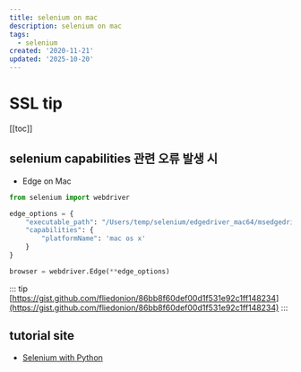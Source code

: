 ```yaml
---
title: selenium on mac
description: selenium on mac
tags:
  - selenium
created: '2020-11-21'
updated: '2025-10-20'
---
```


# SSL tip

<TagLinks />

[[toc]]

## selenium capabilities 관련 오류 발생 시

- Edge on Mac

```python
from selenium import webdriver

edge_options = {
    "executable_path": "/Users/temp/selenium/edgedriver_mac64/msedgedriver",
    "capabilities": {
        "platformName": 'mac os x'
    }
}

browser = webdriver.Edge(**edge_options)
```

::: tip
[https://gist.github.com/fliedonion/86bb8f60def00d1f531e92c1ff148234](https://gist.github.com/fliedonion/86bb8f60def00d1f531e92c1ff148234)
:::

## tutorial site

- [Selenium with Python](https://selenium-python.readthedocs.io/)
